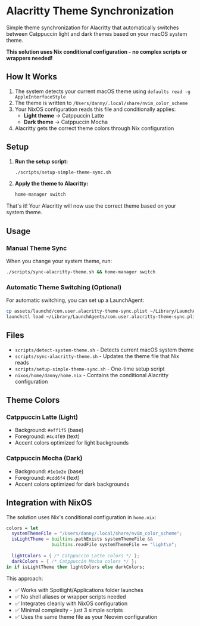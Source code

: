 # Alacritty Theme Synchronization

Simple theme synchronization for Alacritty that automatically switches between Catppuccin light and dark themes based on your macOS system theme.

**This solution uses Nix conditional configuration - no complex scripts or wrappers needed!**

## How It Works

1. The system detects your current macOS theme using `defaults read -g AppleInterfaceStyle`
2. The theme is written to `/Users/danny/.local/share/nvim_color_scheme`
3. Your NixOS configuration reads this file and conditionally applies:
   - **Light theme** → Catppuccin Latte
   - **Dark theme** → Catppuccin Mocha
4. Alacritty gets the correct theme colors through Nix configuration

## Setup

1. **Run the setup script:**
   ```bash
   ./scripts/setup-simple-theme-sync.sh
   ```

2. **Apply the theme to Alacritty:**
   ```bash
   home-manager switch
   ```

That's it! Your Alacritty will now use the correct theme based on your system theme.

## Usage

### Manual Theme Sync
When you change your system theme, run:
```bash
./scripts/sync-alacritty-theme.sh && home-manager switch
```

### Automatic Theme Switching (Optional)
For automatic switching, you can set up a LaunchAgent:
```bash
cp assets/launchd/com.user.alacritty-theme-sync.plist ~/Library/LaunchAgents/
launchctl load ~/Library/LaunchAgents/com.user.alacritty-theme-sync.plist
```

## Files

- `scripts/detect-system-theme.sh` - Detects current macOS system theme
- `scripts/sync-alacritty-theme.sh` - Updates the theme file that Nix reads
- `scripts/setup-simple-theme-sync.sh` - One-time setup script
- `nixos/home/danny/home.nix` - Contains the conditional Alacritty configuration

## Theme Colors

### Catppuccin Latte (Light)
- Background: `#eff1f5` (base)
- Foreground: `#4c4f69` (text)
- Accent colors optimized for light backgrounds

### Catppuccin Mocha (Dark)
- Background: `#1e1e2e` (base)
- Foreground: `#cdd6f4` (text)
- Accent colors optimized for dark backgrounds

## Integration with NixOS

The solution uses Nix's conditional configuration in `home.nix`:

```nix
colors = let
  systemThemeFile = "/Users/danny/.local/share/nvim_color_scheme";
  isLightTheme = builtins.pathExists systemThemeFile && 
                 builtins.readFile systemThemeFile == "light\n";
  
  lightColors = { /* Catppuccin Latte colors */ };
  darkColors = { /* Catppuccin Mocha colors */ };
in if isLightTheme then lightColors else darkColors;
```

This approach:
- ✅ Works with Spotlight/Applications folder launches
- ✅ No shell aliases or wrapper scripts needed
- ✅ Integrates cleanly with NixOS configuration
- ✅ Minimal complexity - just 3 simple scripts
- ✅ Uses the same theme file as your Neovim configuration